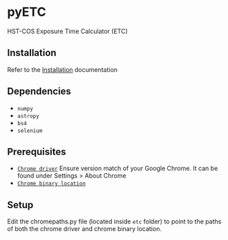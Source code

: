 # pyETC
HST-COS Exposure Time Calculator (ETC)

## Installation
Refer to the [Installation](Installation.md) documentation

## Dependencies

* `numpy`
* `astropy`
* `bs4`
* `selenium`

## Prerequisites

* [`Chrome driver`](https://chromedriver.chromium.org/downloads)
Ensure version match of your Google Chrome. It can be found under Settings > About Chrome
* [`Chrome binary location`](https://i.stack.imgur.com/yDGzQ.png)

## Setup

Edit the chromepaths.py file (located inside `etc` folder) to point to the paths of both the chrome driver and chrome binary location. 
